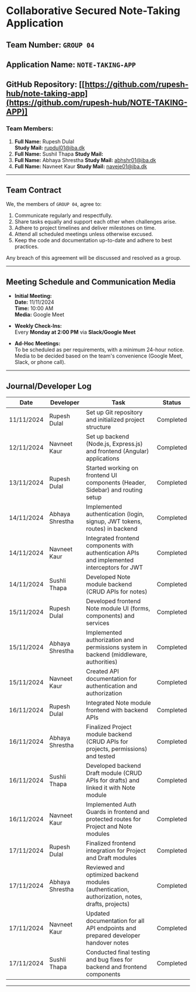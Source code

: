 # Collaborative Secured Note-Taking Application

## Team Number: `GROUP 04`

## Application Name: `NOTE-TAKING-APP`

## GitHub Repository: [[https://github.com/rupesh-hub/note-taking-app](https://github.com/rupesh-hub/NOTE-TAKING-APP)]

### Team Members:
1. **Full Name:** Rupesh Dulal  
   **Study Mail:** rupdul01@iba.dk
2. **Full Name:** Sushil Thapa
   **Study Mail:** 
3. **Full Name:** Abhaya Shrestha
   **Study Mail:** abhshr01@iba.dk
4. **Full Name:** Navneet Kaur
   **Study Mail:** naveje01@iba.dk

---

## Team Contract
We, the members of `GROUP 04`, agree to:
1. Communicate regularly and respectfully.
2. Share tasks equally and support each other when challenges arise.
3. Adhere to project timelines and deliver milestones on time.
4. Attend all scheduled meetings unless otherwise excused.
5. Keep the code and documentation up-to-date and adhere to best practices.

Any breach of this agreement will be discussed and resolved as a group.

---

## Meeting Schedule and Communication Media

- **Initial Meeting:**  
  **Date:** 11/11/2024  
  **Time:** 10:00 AM  
  **Media:** Google Meet  

- **Weekly Check-Ins:**  
  Every **Monday at 2:00 PM** via **Slack/Google Meet**  

- **Ad-Hoc Meetings:**  
  To be scheduled as per requirements, with a minimum 24-hour notice.  
  Media to be decided based on the team's convenience (Google Meet, Slack, or phone call).

---

## Journal/Developer Log

| **Date**      | **Developer**       | **Task**                                                 | **Status**        |
|---------------|---------------------|----------------------------------------------------------|-------------------|
| 11/11/2024    | Rupesh Dulal        | Set up Git repository and initialized project structure  | Completed         |
| 12/11/2024    | Navneet Kaur        | Set up backend (Node.js, Express.js) and frontend (Angular) applications | Completed         |
| 13/11/2024    | Rupesh Dulal        | Started working on frontend UI components (Header, Sidebar) and routing setup | Completed         |
| 14/11/2024    | Abhaya Shrestha     | Implemented authentication (login, signup, JWT tokens, routes) in backend | Completed         |
| 14/11/2024    | Navneet Kaur        | Integrated frontend components with authentication APIs and implemented interceptors for JWT | Completed         |
| 14/11/2024    | Sushli Thapa        | Developed Note module backend (CRUD APIs for notes)      | Completed         |
| 15/11/2024    | Rupesh Dulal        | Developed frontend Note module UI (forms, components) and services | Completed         |
| 15/11/2024    | Abhaya Shrestha     | Implemented authorization and permissions system in backend (middleware, authorities) | Completed         |
| 15/11/2024    | Navneet Kaur        | Created API documentation for authentication and authorization | Completed         |
| 16/11/2024    | Rupesh Dulal        | Integrated Note module frontend with backend APIs        | Completed         |
| 16/11/2024    | Abhaya Shrestha     | Finalized Project module backend (CRUD APIs for projects, permissions) and tested | Completed         |
| 16/11/2024    | Sushli Thapa        | Developed backend Draft module (CRUD APIs for drafts) and linked it with Note module | Completed         |
| 16/11/2024    | Navneet Kaur        | Implemented Auth Guards in frontend and protected routes for Project and Note modules | Completed         |
| 17/11/2024    | Rupesh Dulal        | Finalized frontend integration for Project and Draft modules | Completed         |
| 17/11/2024    | Abhaya Shrestha     | Reviewed and optimized backend modules (authentication, authorization, notes, drafts, projects) | Completed         |
| 17/11/2024    | Navneet Kaur        | Updated documentation for all API endpoints and prepared developer handover notes | Completed         |
| 17/11/2024    | Sushli Thapa        | Conducted final testing and bug fixes for backend and frontend components | Completed         |

---

